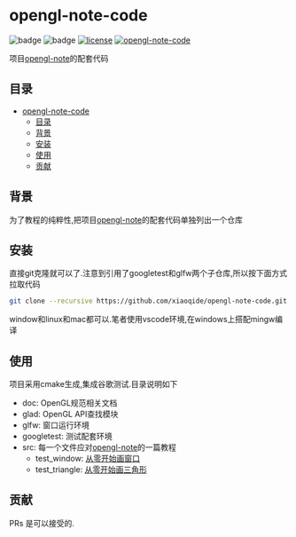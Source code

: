 # opengl-note-code

![badge](https://img.shields.io/badge/-GTest-yellow?style=flat&logo=google)
![badge](https://img.shields.io/badge/-glfw-orij?style=flat&logo=woo)
[![license](https://img.shields.io/github/license/xiaoqide/opengl-note-code.svg)](LICENSE)
[![opengl-note-code](https://img.shields.io/badge/opengl-code-brightgreen.svg?style=flat-square)](https://github.com/xiaoqide/opengl-note-code)

项目[opengl-note](https://github.com/xiaoqide/opengl-note)的配套代码

## 目录

- [opengl-note-code](#opengl-note-code)
  - [目录](#目录)
  - [背景](#背景)
  - [安装](#安装)
  - [使用](#使用)
  - [贡献](#贡献)

## 背景

为了教程的纯粹性,把项目[opengl-note](https://github.com/xiaoqide/opengl-note)的配套代码单独列出一个仓库

## 安装

直接git克隆就可以了.注意到引用了googletest和glfw两个子仓库,所以按下面方式拉取代码

```bash
git clone --recursive https://github.com/xiaoqide/opengl-note-code.git 
```

window和linux和mac都可以.笔者使用vscode环境,在windows上搭配mingw编译

## 使用

项目采用cmake生成,集成谷歌测试.目录说明如下

- doc:  OpenGL规范相关文档
- glad: OpenGL API查找模块
- glfw: 窗口运行环境
- googletest: 测试配套环境
- src: 每一个文件应对[opengl-note](https://github.com/xiaoqide/opengl-note)的一篇教程
  - test_window: [从零开始画窗口](https://blog.ours1984.top/posts/opengl-window)
  - test_triangle: [从零开始画三角形](https://blog.ours1984.top/posts/opengl-triangle)

## 贡献

PRs 是可以接受的.
